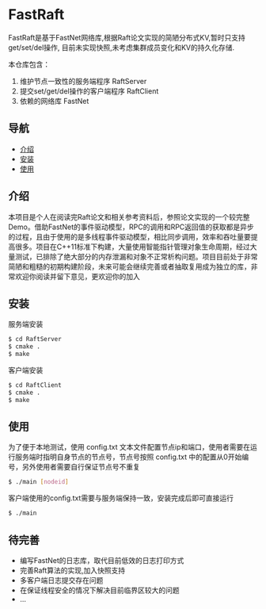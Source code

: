 # FastRaft

FastRaft是基于FastNet网络库,根据Raft论文实现的简陋分布式KV,暂时只支持get/set/del操作, 目前未实现快照,未考虑集群成员变化和KV的持久化存储.

本仓库包含：

1. 维护节点一致性的服务端程序 RaftServer
2. 提交set/get/del操作的客户端程序 RaftClient
3. 依赖的网络库 FastNet

## 导航

- [介绍](#介绍)
- [安装](#安装)
- [使用](#使用)

## 介绍

本项目是个人在阅读完Raft论文和相关参考资料后，参照论文实现的一个较完整Demo。借助FastNet的事件驱动模型，RPC的调用和RPC返回值的获取都是异步的过程，且由于使用的是多线程事件驱动模型，相比同步调用，效率和吞吐量要提高很多。项目在C++11标准下构建，大量使用智能指针管理对象生命周期，经过大量测试，已排除了绝大部分的内存泄漏和对象不正常析构问题。项目目前处于非常简陋和粗糙的初期构建阶段，未来可能会继续完善或者抽取复用成为独立的库，非常欢迎你阅读并留下意见，更欢迎你的加入


## 安装

服务端安装
```sh
$ cd RaftServer
$ cmake .
$ make
```

客户端安装
```sh
$ cd RaftClient
$ cmake .
$ make
```

## 使用

为了便于本地测试，使用 config.txt 文本文件配置节点ip和端口，使用者需要在运行服务端时指明自身节点的节点号，节点号按照 config.txt 中的配置从0开始编号，另外使用者需要自行保证节点号不重复
```sh
$ ./main [nodeid]
```

客户端使用的config.txt需要与服务端保持一致，安装完成后即可直接运行
```sh
$ ./main
```


## 待完善
* 编写FastNet的日志库，取代目前低效的日志打印方式
* 完善Raft算法的实现,加入快照支持
* 多客户端日志提交存在问题
* 在保证线程安全的情况下解决目前临界区较大的问题
* ...